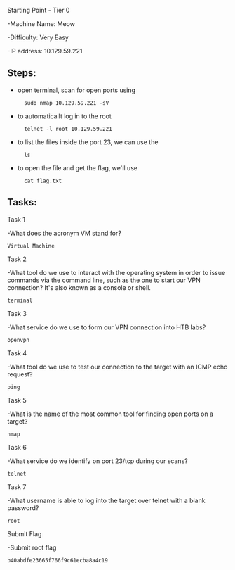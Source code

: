 Starting Point - Tier 0

-Machine Name: Meow

-Difficulty: Very Easy

-IP address: 10.129.59.221


##  Steps:
- open terminal, scan for open ports using
  
        sudo nmap 10.129.59.221 -sV
- to automaticallt log in to the root

        telnet -l root 10.129.59.221
- to list the files inside the port 23, we can use the 

        ls
- to open the file and get the flag, we'll use

        cat flag.txt


##    Tasks:

Task 1

-What does the acronym VM stand for?

    Virtual Machine

Task 2

-What tool do we use to interact with the operating system in order to issue commands via the command line, such as the one to start our VPN connection? It's also known as a console or shell.

    terminal

Task 3

-What service do we use to form our VPN connection into HTB labs?

    openvpn

Task 4

-What tool do we use to test our connection to the target with an ICMP echo request?

    ping

Task 5

-What is the name of the most common tool for finding open ports on a target?

    nmap

Task 6

-What service do we identify on port 23/tcp during our scans?

    telnet

Task 7

-What username is able to log into the target over telnet with a blank password?

    root

Submit Flag

-Submit root flag

    b40abdfe23665f766f9c61ecba8a4c19
